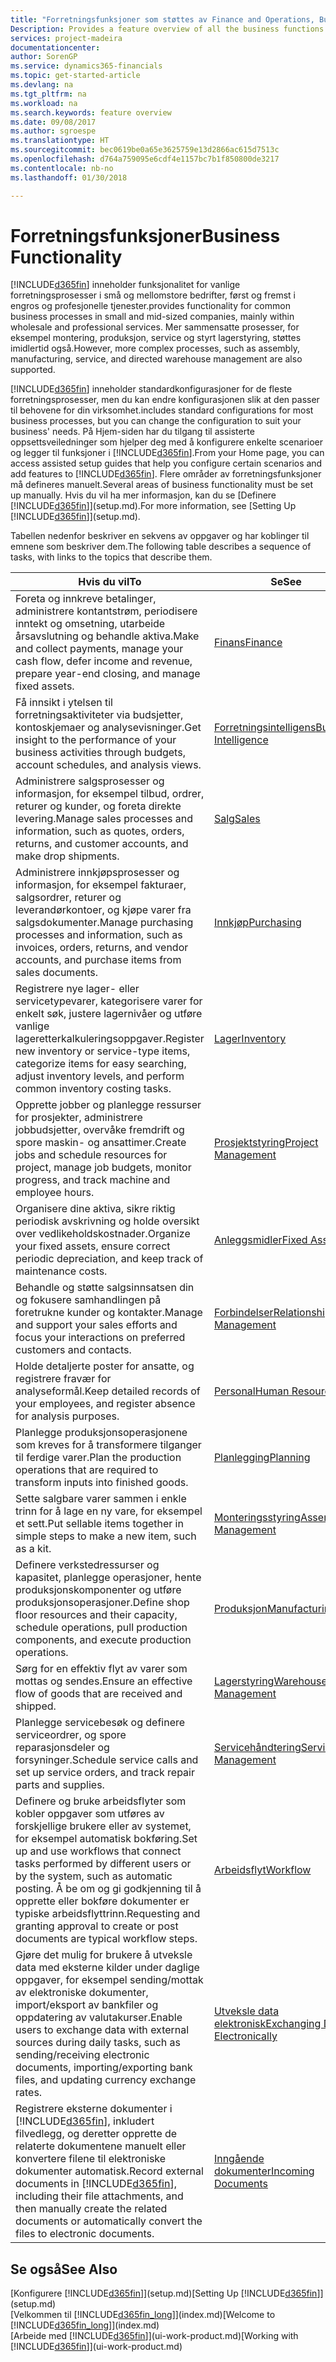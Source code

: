 ```yaml
---
title: "Forretningsfunksjoner som støttes av Finance and Operations, Business edition | Microsoft-dokumentasjon"
Description: Provides a feature overview of all the business functions and departments that are supported by application areas, such as Finance, Inventory, and Project Management.
services: project-madeira
documentationcenter: 
author: SorenGP
ms.service: dynamics365-financials
ms.topic: get-started-article
ms.devlang: na
ms.tgt_pltfrm: na
ms.workload: na
ms.search.keywords: feature overview
ms.date: 09/08/2017
ms.author: sgroespe
ms.translationtype: HT
ms.sourcegitcommit: bec0619be0a65e3625759e13d2866ac615d7513c
ms.openlocfilehash: d764a759095e6cdf4e1157bc7b1f850800de3217
ms.contentlocale: nb-no
ms.lasthandoff: 01/30/2018

---
```

# <a name="business-functionality"></a><span data-ttu-id="c1af4-102">Forretningsfunksjoner</span><span class="sxs-lookup"><span data-stu-id="c1af4-102">Business Functionality</span></span>
[!INCLUDE[d365fin](includes/d365fin_md.md)] <span data-ttu-id="c1af4-103"> inneholder funksjonalitet for vanlige forretningsprosesser i små og mellomstore bedrifter, først og fremst i engros og profesjonelle tjenester.</span><span class="sxs-lookup"><span data-stu-id="c1af4-103">provides functionality for common business processes in small and mid-sized companies, mainly within wholesale and professional services.</span></span> <span data-ttu-id="c1af4-104">Mer sammensatte prosesser, for eksempel montering, produksjon, service og styrt lagerstyring, støttes imidlertid også.</span><span class="sxs-lookup"><span data-stu-id="c1af4-104">However, more complex processes, such as assembly, manufacturing, service, and directed warehouse management are also supported.</span></span> 

[!INCLUDE[d365fin](includes/d365fin_md.md)] <span data-ttu-id="c1af4-105"> inneholder standardkonfigurasjoner for de fleste forretningsprosesser, men du kan endre konfigurasjonen slik at den passer til behovene for din virksomhet.</span><span class="sxs-lookup"><span data-stu-id="c1af4-105">includes standard configurations for most business processes, but you can change the configuration to suit your business' needs.</span></span> <span data-ttu-id="c1af4-106">På Hjem-siden har du tilgang til assisterte oppsettsveiledninger som hjelper deg med å konfigurere enkelte scenarioer og legger til funksjoner i [!INCLUDE[d365fin](includes/d365fin_md.md)].</span><span class="sxs-lookup"><span data-stu-id="c1af4-106">From your Home page, you can access assisted setup guides that help you configure certain scenarios and add features to [!INCLUDE[d365fin](includes/d365fin_md.md)].</span></span> <span data-ttu-id="c1af4-107">Flere områder av forretningsfunksjoner må defineres manuelt.</span><span class="sxs-lookup"><span data-stu-id="c1af4-107">Several areas of business functionality must be set up manually.</span></span> <span data-ttu-id="c1af4-108">Hvis du vil ha mer informasjon, kan du se [Definere [!INCLUDE[d365fin](includes/d365fin_md.md)]](setup.md).</span><span class="sxs-lookup"><span data-stu-id="c1af4-108">For more information, see [Setting Up [!INCLUDE[d365fin](includes/d365fin_md.md)]](setup.md).</span></span>

<span data-ttu-id="c1af4-109">Tabellen nedenfor beskriver en sekvens av oppgaver og har koblinger til emnene som beskriver dem.</span><span class="sxs-lookup"><span data-stu-id="c1af4-109">The following table describes a sequence of tasks, with links to the topics that describe them.</span></span>

| <span data-ttu-id="c1af4-110">Hvis du vil</span><span class="sxs-lookup"><span data-stu-id="c1af4-110">To</span></span> | <span data-ttu-id="c1af4-111">Se</span><span class="sxs-lookup"><span data-stu-id="c1af4-111">See</span></span> |
| --- | --- |
|<span data-ttu-id="c1af4-112">Foreta og innkreve betalinger, administrere kontantstrøm, periodisere inntekt og omsetning, utarbeide årsavslutning og behandle aktiva.</span><span class="sxs-lookup"><span data-stu-id="c1af4-112">Make and collect payments, manage your cash flow, defer income and revenue, prepare year-end closing, and manage fixed assets.</span></span>|[<span data-ttu-id="c1af4-113">Finans</span><span class="sxs-lookup"><span data-stu-id="c1af4-113">Finance</span></span>](finance.md)|
|<span data-ttu-id="c1af4-114">Få innsikt i ytelsen til forretningsaktiviteter via budsjetter, kontoskjemaer og analysevisninger.</span><span class="sxs-lookup"><span data-stu-id="c1af4-114">Get insight to the performance of your business activities through budgets, account schedules, and analysis views.</span></span>|[<span data-ttu-id="c1af4-115">Forretningsintelligens</span><span class="sxs-lookup"><span data-stu-id="c1af4-115">Business Intelligence</span></span>](bi.md)|
|<span data-ttu-id="c1af4-116">Administrere salgsprosesser og informasjon, for eksempel tilbud, ordrer, returer og kunder, og foreta direkte levering.</span><span class="sxs-lookup"><span data-stu-id="c1af4-116">Manage sales processes and information, such as quotes, orders, returns, and customer accounts, and make drop shipments.</span></span>|[<span data-ttu-id="c1af4-117">Salg</span><span class="sxs-lookup"><span data-stu-id="c1af4-117">Sales</span></span>](sales-manage-sales.md)|
|<span data-ttu-id="c1af4-118">Administrere innkjøpsprosesser og informasjon, for eksempel fakturaer, salgsordrer, returer og leverandørkontoer, og kjøpe varer fra salgsdokumenter.</span><span class="sxs-lookup"><span data-stu-id="c1af4-118">Manage purchasing processes and information, such as invoices, orders, returns, and vendor accounts, and purchase items from sales documents.</span></span> |[<span data-ttu-id="c1af4-119">Innkjøp</span><span class="sxs-lookup"><span data-stu-id="c1af4-119">Purchasing</span></span>](purchasing-manage-purchasing.md)|
|<span data-ttu-id="c1af4-120">Registrere nye lager- eller servicetypevarer, kategorisere varer for enkelt søk, justere lagernivåer og utføre vanlige lageretterkalkuleringsoppgaver.</span><span class="sxs-lookup"><span data-stu-id="c1af4-120">Register new inventory or service-type items, categorize items for easy searching, adjust inventory levels, and perform common inventory costing tasks.</span></span>|[<span data-ttu-id="c1af4-121">Lager</span><span class="sxs-lookup"><span data-stu-id="c1af4-121">Inventory</span></span>](inventory-manage-inventory.md)|
|<span data-ttu-id="c1af4-122">Opprette jobber og planlegge ressurser for prosjekter, administrere jobbudsjetter, overvåke fremdrift og spore maskin- og ansattimer.</span><span class="sxs-lookup"><span data-stu-id="c1af4-122">Create jobs and schedule resources for project, manage job budgets, monitor progress, and track machine and employee hours.</span></span>|[<span data-ttu-id="c1af4-123">Prosjektstyring</span><span class="sxs-lookup"><span data-stu-id="c1af4-123">Project Management</span></span>](projects-manage-projects.md)|
|<span data-ttu-id="c1af4-124">Organisere dine aktiva, sikre riktig periodisk avskrivning og holde oversikt over vedlikeholdskostnader.</span><span class="sxs-lookup"><span data-stu-id="c1af4-124">Organize your fixed assets, ensure correct periodic depreciation, and keep track of maintenance costs.</span></span>|[<span data-ttu-id="c1af4-125">Anleggsmidler</span><span class="sxs-lookup"><span data-stu-id="c1af4-125">Fixed Assets</span></span>](fa-manage.md)|
|<span data-ttu-id="c1af4-126">Behandle og støtte salgsinnsatsen din og fokusere samhandlingen på foretrukne kunder og kontakter.</span><span class="sxs-lookup"><span data-stu-id="c1af4-126">Manage and support your sales efforts and focus your interactions on preferred customers and contacts.</span></span>|[<span data-ttu-id="c1af4-127">Forbindelser</span><span class="sxs-lookup"><span data-stu-id="c1af4-127">Relationship Management</span></span>](marketing-relationship-management.md)|
|<span data-ttu-id="c1af4-128">Holde detaljerte poster for ansatte, og registrere fravær for analyseformål.</span><span class="sxs-lookup"><span data-stu-id="c1af4-128">Keep detailed records of your employees, and register absence for analysis purposes.</span></span> |[<span data-ttu-id="c1af4-129">Personal</span><span class="sxs-lookup"><span data-stu-id="c1af4-129">Human Resources</span></span>](hr-manage-human-resources.md)|
|<span data-ttu-id="c1af4-130">Planlegge produksjonsoperasjonene som kreves for å transformere tilganger til ferdige varer.</span><span class="sxs-lookup"><span data-stu-id="c1af4-130">Plan the production operations that are required to transform inputs into finished goods.</span></span>|[<span data-ttu-id="c1af4-131">Planlegging</span><span class="sxs-lookup"><span data-stu-id="c1af4-131">Planning</span></span>](production-planning.md)|
|<span data-ttu-id="c1af4-132">Sette salgbare varer sammen i enkle trinn for å lage en ny vare, for eksempel et sett.</span><span class="sxs-lookup"><span data-stu-id="c1af4-132">Put sellable items together in simple steps to make a new item, such as a kit.</span></span>|[<span data-ttu-id="c1af4-133">Monteringsstyring</span><span class="sxs-lookup"><span data-stu-id="c1af4-133">Assembly Management</span></span>](assembly-assemble-items.md)|
|<span data-ttu-id="c1af4-134">Definere verkstedressurser og kapasitet, planlegge operasjoner, hente produksjonskomponenter og utføre produksjonsoperasjoner.</span><span class="sxs-lookup"><span data-stu-id="c1af4-134">Define shop floor resources and their capacity, schedule operations, pull production components, and execute production operations.</span></span>|[<span data-ttu-id="c1af4-135">Produksjon</span><span class="sxs-lookup"><span data-stu-id="c1af4-135">Manufacturing</span></span>](production-manage-manufacturing.md)|
|<span data-ttu-id="c1af4-136">Sørg for en effektiv flyt av varer som mottas og sendes.</span><span class="sxs-lookup"><span data-stu-id="c1af4-136">Ensure an effective flow of goods that are received and shipped.</span></span>|[<span data-ttu-id="c1af4-137">Lagerstyring</span><span class="sxs-lookup"><span data-stu-id="c1af4-137">Warehouse Management</span></span>](warehouse-manage-warehouse.md)|
|<span data-ttu-id="c1af4-138">Planlegge servicebesøk og definere serviceordrer, og spore reparasjonsdeler og forsyninger.</span><span class="sxs-lookup"><span data-stu-id="c1af4-138">Schedule service calls and set up service orders, and track repair parts and supplies.</span></span>|[<span data-ttu-id="c1af4-139">Servicehåndtering</span><span class="sxs-lookup"><span data-stu-id="c1af4-139">Service Management</span></span>](service-service.md)|
|<span data-ttu-id="c1af4-140">Definere og bruke arbeidsflyter som kobler oppgaver som utføres av forskjellige brukere eller av systemet, for eksempel automatisk bokføring.</span><span class="sxs-lookup"><span data-stu-id="c1af4-140">Set up and use workflows that connect tasks performed by different users or by the system, such as automatic posting.</span></span> <span data-ttu-id="c1af4-141">Å be om og gi godkjenning til å opprette eller bokføre dokumenter er typiske arbeidsflyttrinn.</span><span class="sxs-lookup"><span data-stu-id="c1af4-141">Requesting and granting approval to create or post documents are typical workflow steps.</span></span>|[<span data-ttu-id="c1af4-142">Arbeidsflyt</span><span class="sxs-lookup"><span data-stu-id="c1af4-142">Workflow</span></span>](across-workflow.md)|
|<span data-ttu-id="c1af4-143">Gjøre det mulig for brukere å utveksle data med eksterne kilder under daglige oppgaver, for eksempel sending/mottak av elektroniske dokumenter, import/eksport av bankfiler og oppdatering av valutakurser.</span><span class="sxs-lookup"><span data-stu-id="c1af4-143">Enable users to exchange data with external sources during daily tasks, such as sending/receiving electronic documents, importing/exporting bank files, and updating currency exchange rates.</span></span>|[<span data-ttu-id="c1af4-144">Utveksle data elektronisk</span><span class="sxs-lookup"><span data-stu-id="c1af4-144">Exchanging Data Electronically</span></span>](across-data-exchange.md)|
|<span data-ttu-id="c1af4-145">Registrere eksterne dokumenter i [!INCLUDE[d365fin](includes/d365fin_md.md)], inkludert filvedlegg, og deretter opprette de relaterte dokumentene manuelt eller konvertere filene til elektroniske dokumenter automatisk.</span><span class="sxs-lookup"><span data-stu-id="c1af4-145">Record external documents in [!INCLUDE[d365fin](includes/d365fin_md.md)], including their file attachments, and then manually create the related documents or automatically convert the files to electronic documents.</span></span>|[<span data-ttu-id="c1af4-146">Inngående dokumenter</span><span class="sxs-lookup"><span data-stu-id="c1af4-146">Incoming Documents</span></span>](across-income-documents.md)|


## <a name="see-also"></a><span data-ttu-id="c1af4-147">Se også</span><span class="sxs-lookup"><span data-stu-id="c1af4-147">See Also</span></span>
<span data-ttu-id="c1af4-148">[Konfigurere [!INCLUDE[d365fin](includes/d365fin_md.md)]](setup.md)</span><span class="sxs-lookup"><span data-stu-id="c1af4-148">[Setting Up [!INCLUDE[d365fin](includes/d365fin_md.md)]](setup.md)</span></span>  
<span data-ttu-id="c1af4-149">[Velkommen til [!INCLUDE[d365fin_long](includes/d365fin_long_md.md)]](index.md)</span><span class="sxs-lookup"><span data-stu-id="c1af4-149">[Welcome to [!INCLUDE[d365fin_long](includes/d365fin_long_md.md)]](index.md)</span></span>  
<span data-ttu-id="c1af4-150">[Arbeide med [!INCLUDE[d365fin](includes/d365fin_md.md)]](ui-work-product.md)</span><span class="sxs-lookup"><span data-stu-id="c1af4-150">[Working with [!INCLUDE[d365fin](includes/d365fin_md.md)]](ui-work-product.md)</span></span>  

